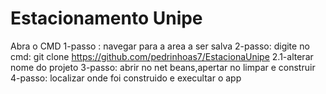 # Estacionamento Unipe
Abra o CMD
1-passo : navegar para a area a ser salva
2-passo: digite no cmd:  git clone https://github.com/pedrinhoas7/EstacionaUnipe
2.1-alterar nome do projeto
3-passo: abrir no net beans,apertar no limpar e construir
4-passo: localizar onde foi construido e execultar o app
